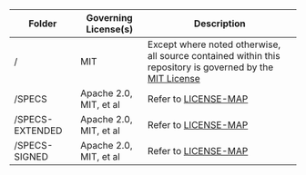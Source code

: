 
| Folder          |  Governing License(s)     | Description                         |
|-----------------|---------------------------|-------------------------------------|
|/                |  MIT                      | Except where noted otherwise, all source contained within this repository is governed by the [MIT License](LICENSE.md) |
|/SPECS           |  Apache 2.0, MIT, et al   | Refer to [LICENSE-MAP](/LICENSES-AND-NOTICES/SPECS/LICENSES-MAP.md) |
|/SPECS-EXTENDED  |  Apache 2.0, MIT, et al   | Refer to [LICENSE-MAP](/LICENSES-AND-NOTICES/SPECS/LICENSES-MAP.md) |
|/SPECS-SIGNED    |  Apache 2.0, MIT, et al   | Refer to [LICENSE-MAP](/LICENSES-AND-NOTICES/SPECS/LICENSES-MAP.md) |
